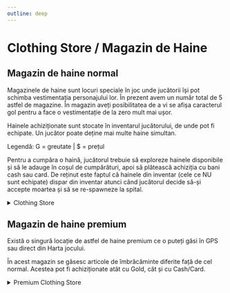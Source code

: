 ```yaml
---
outline: deep
---
```


# Clothing Store / Magazin de Haine

## Magazin de haine normal

Magazinele de haine sunt locuri speciale în joc unde jucătorii își pot schimba vestimentația personajului lor. În prezent avem un număr total de 5 astfel de magazine. În magazin aveți posibilitatea de a vi se afișa caracterul gol pentru a face o vestimentație de la zero mult mai ușor.

Hainele achiziționate sunt stocate în inventarul jucătorului, de unde pot fi echipate. Un jucător poate deține mai multe haine simultan.

Legendă: G = greutate | $ = prețul

Pentru a cumpăra o haină, jucătorul trebuie să exploreze hainele disponibile și să le adauge în coșul de cumpărături, apoi să plătească achiziția cu bani cash sau card. De reținut este faptul că hainele din inventar (cele ce NU sunt echipate) dispar din inventar atunci când jucătorul decide să-și accepte moartea și să se re-spawneze la spital.


<details>
  <summary>Clothing Store</summary>
  <img src="https://assets.b-zone.ro/images/wiki/normal-clothing-store.gif" alt="Clothing Store">
</details>

## Magazin de haine premium

Există o singură locație de astfel de haine premium ce o puteți găsi în GPS sau direct din Harta jocului.

În acest magazin se găsesc articole de îmbrăcăminte diferite față de cel normal. Acestea pot fi achiziționate atât cu Gold, cât și cu Cash/Card.

<details>
  <summary>Premium Clothing Store</summary>
  <img src="https://assets.b-zone.ro/images/wiki/premium-clothing-store.png" alt="Premium Clothing Store">
</details>
